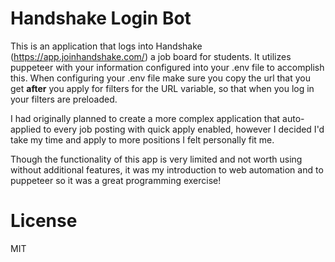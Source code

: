 # Handshake Login Bot
This is an application that logs into Handshake (https://app.joinhandshake.com/) a job board for students. It utilizes puppeteer with your information configured into your .env file to accomplish this. When configuring your .env file make sure you copy the url that you get **after** you apply for filters for the URL variable, so that when you log in your filters are preloaded.

I had originally planned to create a more complex application that auto-applied to every job posting with quick apply enabled, however I decided I'd take my time and apply to more positions I felt personally fit me.

Though the functionality of this app is very limited and not worth using without additional features, it was my introduction to web automation and to puppeteer so it was a great programming exercise!

# License
MIT